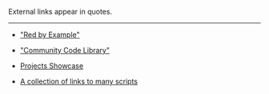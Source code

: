 External links appear in quotes.
***


* ["Red by Example"](http://www.red-by-example.org/index.html)

* ["Community Code Library"](https://github.com/red/code)

* [Projects Showcase](https://github.com/red/red/wiki/%5BLINKS%5D-Projects-showcase-links-to-remember)

* [A collection of links to many scripts](https://github.com/red/red/wiki/Scripts%20collection)